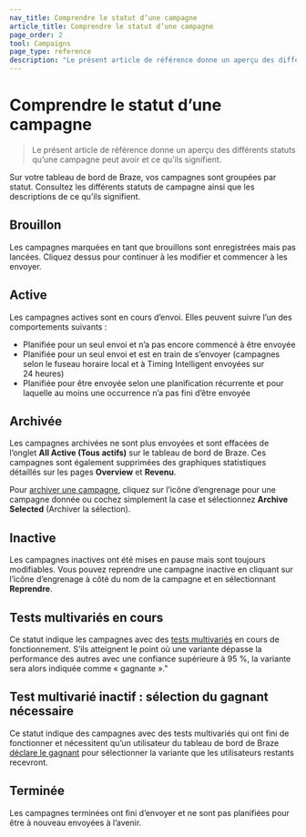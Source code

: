 ```yaml
---
nav_title: Comprendre le statut d’une campagne
article_title: Comprendre le statut d’une campagne
page_order: 2
tool: Campaigns
page_type: reference
description: "Le présent article de référence donne un aperçu des différents statuts qu’une campagne peut avoir et ce qu’ils signifient."
---
```


# Comprendre le statut d’une campagne

> Le présent article de référence donne un aperçu des différents statuts qu’une campagne peut avoir et ce qu’ils signifient.

Sur votre tableau de bord de Braze, vos campagnes sont groupées par statut. Consultez les différents statuts de campagne ainsi que les descriptions de ce qu’ils signifient.

## Brouillon
Les campagnes marquées en tant que brouillons sont enregistrées mais pas lancées. Cliquez dessus pour continuer à les modifier et commencer à les envoyer.

## Active
Les campagnes actives sont en cours d’envoi. Elles peuvent suivre l’un des comportements suivants :
- Planifiée pour un seul envoi et n’a pas encore commencé à être envoyée
- Planifiée pour un seul envoi et est en train de s’envoyer (campagnes selon le fuseau horaire local et à Timing Intelligent envoyées sur 24 heures)
- Planifiée pour être envoyée selon une planification récurrente et pour laquelle au moins une occurrence n’a pas fini d’être envoyée

## Archivée
Les campagnes archivées ne sont plus envoyées et sont effacées de l’onglet **All Active (Tous actifs)** sur le tableau de bord de Braze. Ces campagnes sont également supprimées des graphiques statistiques détaillés sur les pages **Overview** et **Revenu**.

Pour [archiver une campagne][2], cliquez sur l’icône d’engrenage pour une campagne donnée ou cochez simplement la case et sélectionnez **Archive Selected** (Archiver la sélection).

## Inactive
Les campagnes inactives ont été mises en pause mais sont toujours modifiables. Vous pouvez reprendre une campagne inactive en cliquant sur l’icône d’engrenage à côté du nom de la campagne et en sélectionnant **Reprendre**.

## Tests multivariés en cours
Ce statut indique les campagnes avec des [tests multivariés][1] en cours de fonctionnement. S’ils atteignent le point où une variante dépasse la performance des autres avec une confiance supérieure à 95 %, la variante sera alors indiquée comme « gagnante »."

## Test multivarié inactif : sélection du gagnant nécessaire
Ce statut indique des campagnes avec des tests multivariés qui ont fini de fonctionner et nécessitent qu’un utilisateur du tableau de bord de Braze [déclare le gagnant][3] pour sélectionner la variante que les utilisateurs restants recevront.

## Terminée
Les campagnes terminées ont fini d’envoyer et ne sont pas planifiées pour être à nouveau envoyées à l’avenir.

[1]: {{site.baseurl}}/user_guide/engagement_tools/campaigns/testing_and_more/multivariate_testing/#multivariate-testing
[2]: {{site.baseurl}}/user_guide/engagement_tools/campaigns/scheduling_and_organizing/archiving_campaigns/#archiving-campaigns
[3]: {{site.baseurl}}/user_guide/engagement_tools/testing/multivariant_testing/#step-5-pick-the-action-that-determines-the-winner
